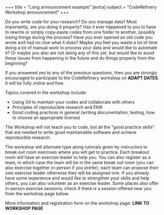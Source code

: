 +++
title = "Long announcement example"
[extra]
subject = "CodeRefinery Workshop announcement"
+++

Do you write code for your research? Do you manage data? Most importantly, are
you doing it properly? Has it ever happened to you to have to rewrite or simply
copy-paste codes from one folder to another, possibly losing things during the
process? Have you ever opened an old code you wrote and had no clue what it
does? Maybe you feel you waste a lot of time doing a lot of manual work to
process your data and would like to automate it? Or maybe you also are not
doing any of this yet, but would like to avoid these issues from happening in
the future and do things properly from the beginning?

If you answered yes to any of the previous questions, then you are strongly
encouraged to participate to the CodeRefinery workshop on **ADAPT DATES**.
It will be fully online and free.

Topics covered in the workshop include:
- Using Git to maintain your codes and collaborate with others
- Principles of reproducible research and FAIR
- Good coding practices in general (writing documentation, testing, how to
  choose an appropriate license)

The Workshop will not teach you to code, but all the "good practice skills"
that are needed to write good maintainable software and achieve reproducible
research.

The workshop will alternate type along tutorials given by instructors to
break-out room exercises where you will get to practice. Each breakout room
will have an exercise leader to help you. You can also register as a team, in
which case the team will be in the same break out room (you can also exercise
together in-person if you prefer), each team can propose their own exercise
leader otherwise they will be assigned one. If you already have some experience
and would like to strengthen your skills and help others, you can also
volunteer as an exercise leader. Some places also offer in-person exercise
sessions, check if there is a session offered near you from the workshop page
below.

More information and registration form on the workshop page: **LINK TO WORKSHOP
PAGE**
